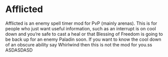 # Afflicted

Afflicted is an enemy spell timer mod for PvP (mainly arenas). This is for people who just want useful information, such as an interrupt is on cool down and you’re safe to cast a heal or that Blessing of Freedom is going to be back up for an enemy Paladin soon. If you want to know the cool down of an obscure ability say Whirlwind then this is not the mod for you.ss
ASDASDASD
